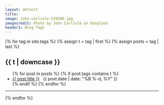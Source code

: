 ```yaml
---
layout: default
title: 
image: john-carlisle-539580.jpg
imagecredit: Photo by John Carlisle on Unsplash
header1: Blog Tags
---
```

{% for tag in site.tags %}
{% assign t = tag | first %}
{% assign posts = tag | last %}

<h2>{{ t | downcase }}</h2>

<ul>
{% for post in posts %}
  {% if post.tags contains t %}
  <li>
        <a href="{{ post.url | absolute_url}}">{{ post.title }}</a>
        &nbsp; 
        <span>{{ post.date | date: "%B %-d, %Y"  }}
        </span>
        
  </li>
  {% endif %}
{% endfor %}
</ul>

<hr>

{% endfor %}
